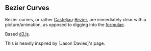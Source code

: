 ## Bezier Curves ##

Bezier curves, or rather [Casteljau](http://en.wikipedia.org/wiki/Paul_de_Casteljau)-[Bezier](http://en.wikipedia.org/wiki/Pierre_B%C3%A9zier), are immediately clear with a picture/animation, as opposed to digging into the [formulae](http://en.wikipedia.org/wiki/B%C3%A9zier_curve).

Based [d3.js](https://github.com/mrdoob/three.js).

This is heavily inspired by [Jason Davies]'s page.

